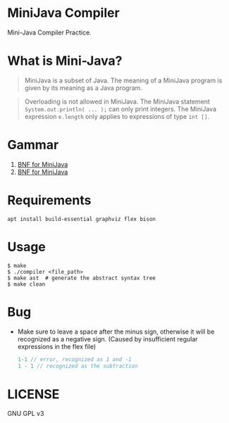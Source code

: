 MiniJava Compiler
======

Mini-Java Compiler Practice.

# What is Mini-Java?

> MiniJava is a subset of Java. The meaning of a MiniJava program is given by its meaning as a Java program.  

> Overloading is not allowed in MiniJava. The MiniJava statement `System.out.println( ... );` can only print integers. The MiniJava expression `e.length` only applies to expressions of type `int []`.

# Gammar

1. [BNF for MiniJava](https://www.cambridge.org/us/features/052182060X/grammar.html)
2. [BNF for MiniJava](https://web.cs.ucla.edu/classes/spring11/cs132/cs132/mj/minijava.html)

# Requirements

``` shell
apt install build-essential graphviz flex bison
```

# Usage

``` shell
$ make
$ ./compiler <file_path>
$ make ast  # generate the abstract syntax tree
$ make clean
```

# Bug

* Make sure to leave a space after the minus sign, otherwise it will be recognized as a negative sign. (Caused by insufficient regular expressions in the flex file)
  ``` Java
  1-1 // error, recognized as 1 and -1
  1 - 1 // recognized as the subtraction
  ```

# LICENSE

GNU GPL v3

